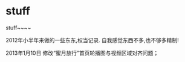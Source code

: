 stuff
=====

stuff~~~~

2012年小半年来做的一些东东,权当记录.
自我感觉东西不多,也不够多精制!

2013年1月10日		修改“蜜月放行”首页轮播图与视频区域对齐问题；
